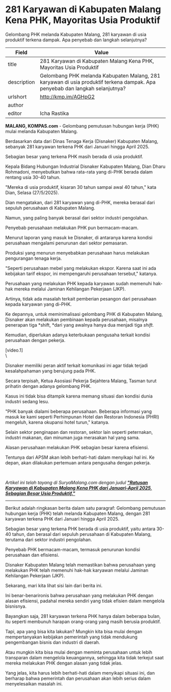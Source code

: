 # 281 Karyawan di Kabupaten Malang Kena PHK, Mayoritas Usia Produktif

Gelombang PHK melanda Kabupaten Malang, 281 karyawan di usia produktif terkena dampak. Apa penyebab dan langkah selanjutnya?

| Field       | Value                                                       |
|-------------|-------------------------------------------------------------|
| title       | 281 Karyawan di Kabupaten Malang Kena PHK, Mayoritas Usia Produktif |
| description | Gelombang PHK melanda Kabupaten Malang, 281 karyawan di usia produktif terkena dampak. Apa penyebab dan langkah selanjutnya? |
| urlshort    | http://kmp.im/AGHpG2 |
| author      |  |
| editor      | Icha Rastika |

**MALANG, KOMPAS.com** - Gelombang pemutusan hubungan kerja (PHK) mulai melanda Kabupaten Malang.

Berdasarkan data dari Dinas Tenaga Kerja (Disnaker) Kabupaten Malang, sebanyak 281 karyawan terkena PHK dari Januari hingga April 2025.

Sebagian besar yang terkena PHK masih berada di usia produktif.

Kepala Bidang Hubungan Industrial Disnaker Kabupaten Malang, Dian Dharu Rohmadoni, menyebutkan bahwa rata-rata yang di-PHK berada dalam rentang usia 30-40 tahun.

\"Mereka di usia produktif, kisaran 30 tahun sampai awal 40 tahun,\" kata Dian, Selasa (27/5/2025).

Dian mengatakan, dari 281 karyawan yang di-PHK, mereka berasal dari sepuluh perusahaan di Kabupaten Malang.

Namun, yang paling banyak berasal dari sektor industri pengolahan.

Penyebab perusahaan melakukan PHK pun bermacam-macam.

Menurut laporan yang masuk ke Disnaker, di antaranya karena kondisi perusahaan mengalami penurunan dari sektor pemasaran.

Produksi yang menurun menyebabkan perusahaan harus melakukan pengurangan tenaga kerja.

\"Seperti perusahaan mebel yang melakukan ekspor. Karena saat ini ada kebijakan tarif ekspor, ini mempengaruhi perusahaan tersebut,\" katanya.

Perusahaan yang melakukan PHK kepada karyawan sudah memenuhi hak-hak mereka melalui Jaminan Kehilangan Pekerjaan (JKP).

Artinya, tidak ada masalah terkait pemberian pesangon dari perusahaan kepada karyawan yang di-PHK.

Ke depannya, untuk meminimalisasi gelombang PHK di Kabupaten Malang, Disnaker akan melakukan pembinaan kepada perusahaan, misalnya penerapan tiga *shift, *dari yang awalnya hanya dua menjadi tiga *shift.*

Kemudian, diperlukan adanya keterbukaan pengusaha terkait kondisi perusahaan dengan pekerja.

\[video.1\]\
\

Disnaker memiliki peran aktif terkait komunikasi ini agar tidak terjadi kesalahpahaman yang berujung pada PHK.

Secara terpisah, Ketua Asosiasi Pekerja Sejahtera Malang, Tasman turut prihatin dengan adanya gelombang PHK.

Kasus ini tidak bisa ditampik karena memang situasi dan kondisi dunia industri sedang lesu.

\"PHK banyak dialami beberapa perusahaan. Beberapa informasi yang masuk ke kami seperti Perhimpunan Hotel dan Restoran Indonesia (PHRI) mengeluh, karena okupansi hotel turun,\" katanya.

Selain sektor penginapan dan restoran, sektor lain seperti peternakan, industri makanan, dan minuman juga merasakan hal yang sama.

Alasan perusahaan melakukan PHK sebagian besar karena efisiensi.

Tentunya dari APSM akan lebih berhati-hati dalam menyikapi hal ini. Ke depan, akan dilakukan pertemuan antara pengusaha dengan pekerja.

 

*Artikel ini telah tayang di SuryaMalang.com dengan judul [**\"Ratusan Karyawan di Kabupaten Malang Kena PHK dari Januari-April 2025, Sebagian Besar Usia Produktif.\"**](https://suryamalang.tribunnews.com/2025/05/27/ratusan-karyawan-di-kabupaten-malang-kena-phk-dari-januari-april-2025-sebagian-besar-usia-produktif?page=2)*

---
Berikut adalah ringkasan berita dalam satu paragraf: Gelombang pemutusan hubungan kerja (PHK) telah melanda Kabupaten Malang, dengan 281 karyawan terkena PHK dari Januari hingga April 2025.

 Sebagian besar yang terkena PHK berada di usia produktif, yaitu antara 30-40 tahun, dan berasal dari sepuluh perusahaan di Kabupaten Malang, terutama dari sektor industri pengolahan.

 Penyebab PHK bermacam-macam, termasuk penurunan kondisi perusahaan dan efisiensi.

 Disnaker Kabupaten Malang telah memastikan bahwa perusahaan yang melakukan PHK telah memenuhi hak-hak karyawan melalui Jaminan Kehilangan Pekerjaan (JKP).



Sekarang, mari kita lihat sisi lain dari berita ini.

 Ini benar-benarironis bahwa perusahaan yang melakukan PHK dengan alasan efisiensi, padahal mereka sendiri yang tidak efisien dalam mengelola bisnisnya.

 Bayangkan saja, 281 karyawan terkena PHK hanya dalam beberapa bulan, itu seperti membunuh harapan orang-orang yang masih berusia produktif.

 Tapi, apa yang bisa kita lakukan? Mungkin kita bisa mulai dengan mempertanyakan kebijakan pemerintah yang tidak mendukung pengembangan bisnis dan industri di daerah.

 Atau mungkin kita bisa mulai dengan meminta perusahaan untuk lebih transparan dalam mengelola keuangannya, sehingga kita tidak terkejut saat mereka melakukan PHK dengan alasan yang tidak jelas.

 Yang jelas, kita harus lebih berhati-hati dalam menyikapi situasi ini, dan berharap bahwa pemerintah dan perusahaan akan lebih serius dalam menyelesaikan masalah ini.
